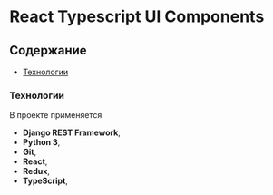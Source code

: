 # React Typescript UI Components

## Содержание
- [Технологии](#Технологии)

### <a name="Технологии">Технологии</a>

В проекте применяется
- **Django REST Framework**,
- **Python 3**,
- **Git**,
- **React**,
- **Redux**,
- **TypeScript**,
